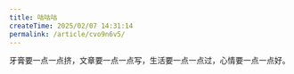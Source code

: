 ```yaml
---
title: 咕咕咕
createTime: 2025/02/07 14:31:14
permalink: /article/cvo9n6v5/
---
```

牙膏要一点一点挤，文章要一点一点写，生活要一点一点过，心情要一点一点好。